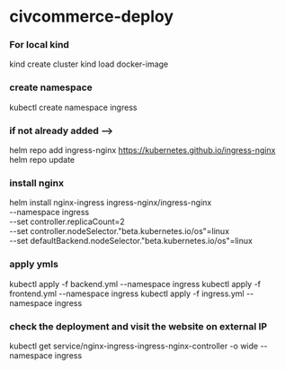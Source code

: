 # civcommerce-deploy

### For local kind
kind create cluster
kind load docker-image <img>

### create namespace
kubectl create namespace ingress
### if not already added -->
helm repo add ingress-nginx https://kubernetes.github.io/ingress-nginx
helm repo update

### install nginx
helm install nginx-ingress ingress-nginx/ingress-nginx \
     --namespace ingress \
     --set controller.replicaCount=2 \
     --set controller.nodeSelector."beta\.kubernetes\.io/os"=linux \
     --set defaultBackend.nodeSelector."beta\.kubernetes\.io/os"=linux

### apply ymls
kubectl apply -f backend.yml --namespace ingress
kubectl apply -f frontend.yml --namespace ingress
kubectl apply -f ingress.yml --namespace ingress

### check the deployment and visit the website on external IP
kubectl get service/nginx-ingress-ingress-nginx-controller -o wide --namespace ingress